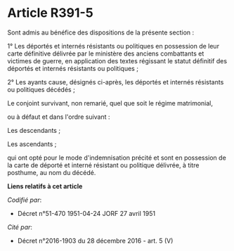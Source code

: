 # Article R391-5

Sont admis au bénéfice des dispositions de la présente section :

1° Les déportés et internés résistants ou politiques en possession de leur carte définitive délivrée par le ministère des
anciens combattants et victimes de guerre, en application des textes régissant le statut définitif des déportés et internés
résistants ou politiques ;

2° Les ayants cause, désignés ci-après, les déportés et internés résistants ou politiques décédés ;

Le conjoint survivant, non remarié, quel que soit le régime matrimonial,

ou à défaut et dans l'ordre suivant :

Les descendants ;

Les ascendants ;

qui ont opté pour le mode d'indemnisation précité et sont en possession de la carte de déporté et interné résistant ou
politique délivrée, à titre posthume, au nom du décédé.

**Liens relatifs à cet article**

_Codifié par_:

  - Décret n°51-470 1951-04-24 JORF 27 avril 1951

_Cité par_:

  - Décret n°2016-1903 du 28 décembre 2016 - art. 5 (V)
